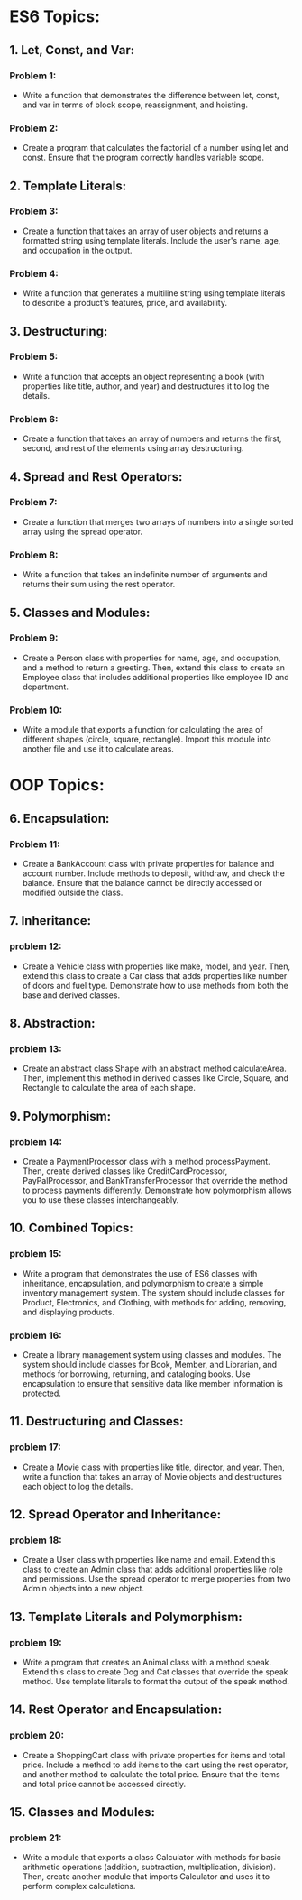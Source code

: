 # ES6 Topics:

## 1. Let, Const, and Var:

### Problem 1:

- Write a function that demonstrates the difference between let, const, and var in terms of block scope, reassignment, and hoisting.

### Problem 2:

- Create a program that calculates the factorial of a number using let and const. Ensure that the program correctly handles variable scope.

## 2. Template Literals:

### Problem 3:

- Create a function that takes an array of user objects and returns a formatted string using template literals. Include the user's name, age, and occupation in the output.

### Problem 4:

- Write a function that generates a multiline string using template literals to describe a product's features, price, and availability.

## 3. Destructuring:

### Problem 5:

- Write a function that accepts an object representing a book (with properties like title, author, and year) and destructures it to log the details.

### Problem 6:

- Create a function that takes an array of numbers and returns the first, second, and rest of the elements using array destructuring.

## 4. Spread and Rest Operators:

### Problem 7:

- Create a function that merges two arrays of numbers into a single sorted array using the spread operator.

### Problem 8:

- Write a function that takes an indefinite number of arguments and returns their sum using the rest operator.

## 5. Classes and Modules:

### Problem 9:

- Create a Person class with properties for name, age, and occupation, and a method to return a greeting. Then, extend this class to create an Employee class that includes additional properties like employee ID and department.

### Problem 10:

- Write a module that exports a function for calculating the area of different shapes (circle, square, rectangle). Import this module into another file and use it to calculate areas.

# OOP Topics:

## 6. Encapsulation:

### Problem 11:

- Create a BankAccount class with private properties for balance and account number. Include methods to deposit, withdraw, and check the balance. Ensure that the balance cannot be directly accessed or modified outside the class.

## 7. Inheritance:

### problem 12:

- Create a Vehicle class with properties like make, model, and year. Then, extend this class to create a Car class that adds properties like number of doors and fuel type. Demonstrate how to use methods from both the base and derived classes.

## 8. Abstraction:

### problem 13:

- Create an abstract class Shape with an abstract method calculateArea. Then, implement this method in derived classes like Circle, Square, and Rectangle to calculate the area of each shape.

## 9. Polymorphism:

### problem 14:

- Create a PaymentProcessor class with a method processPayment. Then, create derived classes like CreditCardProcessor, PayPalProcessor, and BankTransferProcessor that override the method to process payments differently. Demonstrate how polymorphism allows you to use these classes interchangeably.

## 10. Combined Topics:

### problem 15:

- Write a program that demonstrates the use of ES6 classes with inheritance, encapsulation, and polymorphism to create a simple inventory management system. The system should include classes for Product, Electronics, and Clothing, with methods for adding, removing, and displaying products.

### problem 16:

- Create a library management system using classes and modules. The system should include classes for Book, Member, and Librarian, and methods for borrowing, returning, and cataloging books. Use encapsulation to ensure that sensitive data like member information is protected.

## 11. Destructuring and Classes:

### problem 17:

- Create a Movie class with properties like title, director, and year. Then, write a function that takes an array of Movie objects and destructures each object to log the details.

## 12. Spread Operator and Inheritance:

### problem 18:

- Create a User class with properties like name and email. Extend this class to create an Admin class that adds additional properties like role and permissions. Use the spread operator to merge properties from two Admin objects into a new object.

## 13. Template Literals and Polymorphism:

### problem 19:

- Write a program that creates an Animal class with a method speak. Extend this class to create Dog and Cat classes that override the speak method. Use template literals to format the output of the speak method.

## 14. Rest Operator and Encapsulation:

### problem 20:

- Create a ShoppingCart class with private properties for items and total price. Include a method to add items to the cart using the rest operator, and another method to calculate the total price. Ensure that the items and total price cannot be accessed directly.

## 15. Classes and Modules:

### problem 21:

- Write a module that exports a class Calculator with methods for basic arithmetic operations (addition, subtraction, multiplication, division). Then, create another module that imports Calculator and uses it to perform complex calculations.
